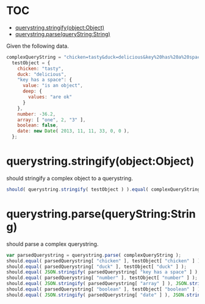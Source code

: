 # TOC
   - [querystring.stringify(object:Object)](#querystringstringifyobjectobject)
   - [querystring.parse(queryString:String)](#querystringparsequerystringstring)
<a name=""></a>
 
Given the following data.

```js
complexQueryString = "chicken=tasty&duck=delicious&key%20has%20a%20space=%7B%22value%22%3A%22is%20an%20object%22%2C%22deep%22%3A%7B%22values%22%3A%22are%20ok%22%7D%7D&number=-36.2&array=%5B%22one%22%2C2%2C%223%22%5D&boolean=false&date=2013-12-11T23%3A00%3A00.000Z";
  testObject = {
    chicken: "tasty",
    duck: "delicious",
    "key has a space": {
      value: "is an object",
      deep: {
        values: "are ok"
      }
    },
    number: -36.2,
    array: [ "one", 2, "3" ],
    boolean: false,
    date: new Date( 2013, 11, 11, 33, 0, 0 ),
  };
```

<a name="querystringstringifyobjectobject"></a>
# querystring.stringify(object:Object)
should stringify a complex object to a querystring.

```js
should( querystring.stringify( testObject ) ).equal( complexQueryString );
```

<a name="querystringparsequerystringstring"></a>
# querystring.parse(queryString:String)
should parse a complex querystring.

```js
var parsedQuerystring = querystring.parse( complexQueryString );
should.equal( parsedQuerystring[ "chicken" ], testObject[ "chicken" ] );
should.equal( parsedQuerystring[ "duck" ], testObject[ "duck" ] );
should.equal( JSON.stringify( parsedQuerystring[ "key has a space" ] ), JSON.stringify( testObject[ "key has a space" ] ) );
should.equal( parsedQuerystring[ "number" ], testObject[ "number" ] );
should.equal( JSON.stringify( parsedQuerystring[ "array" ] ), JSON.stringify( testObject[ "array" ] ) );
should.equal( parsedQuerystring[ "boolean" ], testObject[ "boolean" ] );
should.equal( JSON.stringify( parsedQuerystring[ "date" ] ), JSON.stringify( testObject[ "date" ] ) );
```

